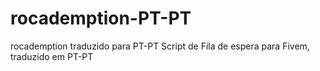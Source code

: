 # rocademption-PT-PT
rocademption traduzido para PT-PT
Script de Fila de espera para Fivem, traduzido em PT-PT
